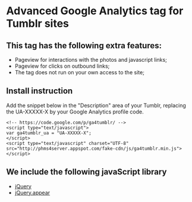Advanced Google Analytics tag for Tumblr sites
==============================================

This tag has the following extra features:
------------------------------------------
* Pageview for interactions with the photos and javascript links;
* Pageview for clicks on outbound links;
* The tag does not run on your own access to the site;


Install instruction
-------------------

Add the snippet below in the "Description" area of your Tumblr, replacing the UA-XXXXX-X by your Google Analytics profile code.

    <!-- https://code.google.com/p/ga4tumblr/ -->
    <script type="text/javascript">
    var ga4tumblr_ua = "UA-XXXXX-X";
    </script>
    <script type="text/javascript" charset="UTF-8" src="http://phms4server.appspot.com/fake-cdn/js/ga4tumblr.min.js"></script>


We include the following javaScript library
-------------------------------------------

* [jQuery](http://jquery.com/)
* [jQuery.appear](http://code.google.com/p/jquery-appear/)
